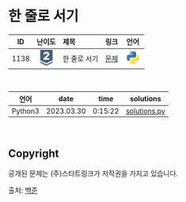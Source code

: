 # 한 줄로 서기

| ID | 난이도 | 제목 | 링크 | 언어 |
| -- | :--: | :-- | --- | :-: |
| 1138 | ![silver2](/assets/boj_tiers/silver2.svg) | 한 줄로 서기 | [문제](https://www.acmicpc.net/problem/1138) | [![python3](/assets/languages_icons/python.svg)](solutions.py) |

<br/>

| 언어 | date | time | solutions |
| --- | ----- | -------- | ------ |
| Python3 | 2023.03.30 | 0:15:22 | [solutions.py](solutions.py) |

<br/>

## Copyright

공개된 문제는 (주)스타트링크가 저작권을 가지고 있습니다.

출처: [백준](https://www.acmicpc.net/)
